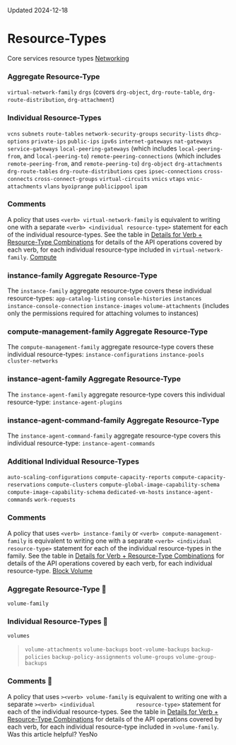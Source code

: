 Updated 2024-12-18
# Resource-Types
Core services resource types
[Networking](https://docs.oracle.com/en-us/iaas/Content/Identity/policyreference/corepolicyreference_topic-ResourceTypes.htm)
### Aggregate Resource-Type
`virtual-network-family`
`drgs` (covers `drg-object`, `drg-route-table`, `drg-route-distribution`, `drg-attachment`)
### Individual Resource-Types
`vcns`
`subnets`
`route-tables`
`network-security-groups`
`security-lists`
`dhcp-options`
`private-ips`
`public-ips`
`ipv6s`
`internet-gateways`
`nat-gateways`
`service-gateways`
`local-peering-gateways` (which includes `local-peering-from`, and `local-peering-to`) 
`remote-peering-connections` (which includes `remote-peering-from`, and `remote-peering-to`) 
`drg-object`
`drg-attachments`
`drg-route-tables`
`drg-route-distributions`
`cpes`
`ipsec-connections`
`cross-connects`
`cross-connect-groups`
`virtual-circuits`
`vnics`
`vtaps`
`vnic-attachments`
`vlans`
`byoiprange`
`publicippool`
`ipam`
### Comments
A policy that uses `<verb> virtual-network-family` is equivalent to writing one with a separate `<verb> <individual resource-type>` statement for each of the individual resource-types.
See the table in [Details for Verb + Resource-Type Combinations](https://docs.oracle.com/en-us/iaas/Content/Identity/policyreference/corepolicyreference_topic-Details_for_Verb__ResourceType_Combinations.htm#Core "Core services details for verb and resource type combinations.") for details of the API operations covered by each verb, for each individual resource-type included in `virtual-network-family`.
[Compute](https://docs.oracle.com/en-us/iaas/Content/Identity/policyreference/corepolicyreference_topic-ResourceTypes.htm)
### instance-family Aggregate Resource-Type
The `instance-family` aggregate resource-type covers these individual resource-types:
`app-catalog-listing`
`console-histories`
`instances`
`instance-console-connection`
`instance-images`
`volume-attachments` (includes only the permissions required for attaching volumes to instances)
### compute-management-family Aggregate Resource-Type
The `compute-management-family` aggregate resource-type covers these individual resource-types:
`instance-configurations`
`instance-pools`
`cluster-networks`
### instance-agent-family Aggregate Resource-Type
The `instance-agent-family` aggregate resource-type covers this individual resource-type:
`instance-agent-plugins`
### instance-agent-command-family Aggregate Resource-Type
The `instance-agent-command-family` aggregate resource-type covers this individual resource-type:
`instance-agent-commands`
### Additional Individual Resource-Types
`auto-scaling-configurations`
`compute-capacity-reports`
`compute-capacity-reservations`
`compute-clusters`
`compute-global-image-capability-schema`
`compute-image-capability-schema`
`dedicated-vm-hosts`
`instance-agent-commands`
`work-requests`
### Comments
A policy that uses `<verb> instance-family` or `<verb> compute-management-family` is equivalent to writing one with a separate `<verb> <individual resource-type>` statement for each of the individual resource-types in the family.
See the table in [Details for Verb + Resource-Type Combinations](https://docs.oracle.com/en-us/iaas/Content/Identity/policyreference/corepolicyreference_topic-Details_for_Verb__ResourceType_Combinations.htm#Core "Core services details for verb and resource type combinations.") for details of the API operations covered by each verb, for each individual resource-type.
[Block Volume](https://docs.oracle.com/en-us/iaas/Content/Identity/policyreference/corepolicyreference_topic-ResourceTypes.htm)
### Aggregate Resource-Type 🔗 
`volume-family`
### Individual Resource-Types 🔗 
`volumes`
>`volume-attachments`
>`volume-backups`
>`boot-volume-backups`
>`backup-policies`
>`backup-policy-assignments`
>`volume-groups`
>`volume-group-backups`
### Comments 🔗 
A policy that uses `><verb> volume-family` is equivalent to writing one with a separate `><verb> <individual             resource-type>` statement for each of the individual resource-types.
See the table in [Details for Verb + Resource-Type Combinations](https://docs.oracle.com/en-us/iaas/Content/Identity/policyreference/corepolicyreference_topic-Details_for_Verb__ResourceType_Combinations.htm#Core "Core services details for verb and resource type combinations.") for details of the API operations covered by each verb, for each individual resource-type included in `>volume-family`.
Was this article helpful?
YesNo


